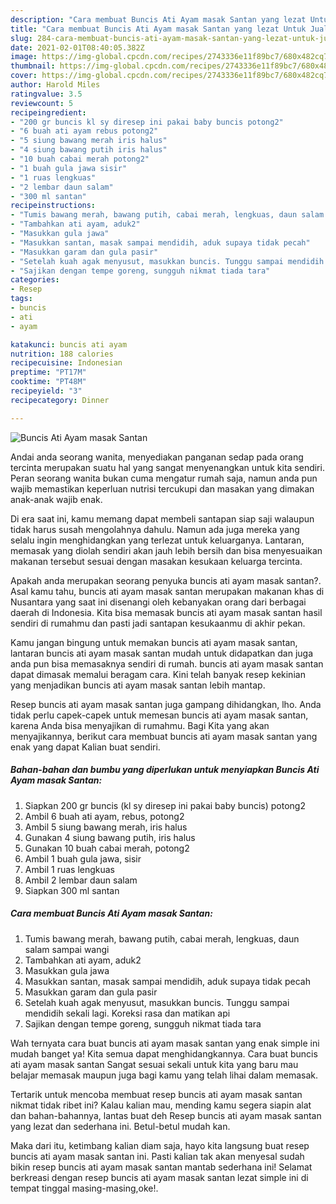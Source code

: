 ```yaml
---
description: "Cara membuat Buncis Ati Ayam masak Santan yang lezat Untuk Jualan"
title: "Cara membuat Buncis Ati Ayam masak Santan yang lezat Untuk Jualan"
slug: 284-cara-membuat-buncis-ati-ayam-masak-santan-yang-lezat-untuk-jualan
date: 2021-02-01T08:40:05.382Z
image: https://img-global.cpcdn.com/recipes/2743336e11f89bc7/680x482cq70/buncis-ati-ayam-masak-santan-foto-resep-utama.jpg
thumbnail: https://img-global.cpcdn.com/recipes/2743336e11f89bc7/680x482cq70/buncis-ati-ayam-masak-santan-foto-resep-utama.jpg
cover: https://img-global.cpcdn.com/recipes/2743336e11f89bc7/680x482cq70/buncis-ati-ayam-masak-santan-foto-resep-utama.jpg
author: Harold Miles
ratingvalue: 3.5
reviewcount: 5
recipeingredient:
- "200 gr buncis kl sy diresep ini pakai baby buncis potong2"
- "6 buah ati ayam rebus potong2"
- "5 siung bawang merah iris halus"
- "4 siung bawang putih iris halus"
- "10 buah cabai merah potong2"
- "1 buah gula jawa sisir"
- "1 ruas lengkuas"
- "2 lembar daun salam"
- "300 ml santan"
recipeinstructions:
- "Tumis bawang merah, bawang putih, cabai merah, lengkuas, daun salam sampai wangi"
- "Tambahkan ati ayam, aduk2"
- "Masukkan gula jawa"
- "Masukkan santan, masak sampai mendidih, aduk supaya tidak pecah"
- "Masukkan garam dan gula pasir"
- "Setelah kuah agak menyusut, masukkan buncis. Tunggu sampai mendidih sekali lagi. Koreksi rasa dan matikan api"
- "Sajikan dengan tempe goreng, sungguh nikmat tiada tara"
categories:
- Resep
tags:
- buncis
- ati
- ayam

katakunci: buncis ati ayam 
nutrition: 188 calories
recipecuisine: Indonesian
preptime: "PT17M"
cooktime: "PT48M"
recipeyield: "3"
recipecategory: Dinner

---
```



![Buncis Ati Ayam masak Santan](https://img-global.cpcdn.com/recipes/2743336e11f89bc7/680x482cq70/buncis-ati-ayam-masak-santan-foto-resep-utama.jpg)

Andai anda seorang wanita, menyediakan panganan sedap pada orang tercinta merupakan suatu hal yang sangat menyenangkan untuk kita sendiri. Peran seorang  wanita bukan cuma mengatur rumah saja, namun anda pun wajib memastikan keperluan nutrisi tercukupi dan masakan yang dimakan anak-anak wajib enak.

Di era  saat ini, kamu memang dapat membeli santapan siap saji walaupun tidak harus susah mengolahnya dahulu. Namun ada juga mereka yang selalu ingin menghidangkan yang terlezat untuk keluarganya. Lantaran, memasak yang diolah sendiri akan jauh lebih bersih dan bisa menyesuaikan makanan tersebut sesuai dengan masakan kesukaan keluarga tercinta. 



Apakah anda merupakan seorang penyuka buncis ati ayam masak santan?. Asal kamu tahu, buncis ati ayam masak santan merupakan makanan khas di Nusantara yang saat ini disenangi oleh kebanyakan orang dari berbagai daerah di Indonesia. Kita bisa memasak buncis ati ayam masak santan hasil sendiri di rumahmu dan pasti jadi santapan kesukaanmu di akhir pekan.

Kamu jangan bingung untuk memakan buncis ati ayam masak santan, lantaran buncis ati ayam masak santan mudah untuk didapatkan dan juga anda pun bisa memasaknya sendiri di rumah. buncis ati ayam masak santan dapat dimasak memalui beragam cara. Kini telah banyak resep kekinian yang menjadikan buncis ati ayam masak santan lebih mantap.

Resep buncis ati ayam masak santan juga gampang dihidangkan, lho. Anda tidak perlu capek-capek untuk memesan buncis ati ayam masak santan, karena Anda bisa menyajikan di rumahmu. Bagi Kita yang akan menyajikannya, berikut cara membuat buncis ati ayam masak santan yang enak yang dapat Kalian buat sendiri.

<!--inarticleads1-->

##### Bahan-bahan dan bumbu yang diperlukan untuk menyiapkan Buncis Ati Ayam masak Santan:

1. Siapkan 200 gr buncis (kl sy diresep ini pakai baby buncis) potong2
1. Ambil 6 buah ati ayam, rebus, potong2
1. Ambil 5 siung bawang merah, iris halus
1. Gunakan 4 siung bawang putih, iris halus
1. Gunakan 10 buah cabai merah, potong2
1. Ambil 1 buah gula jawa, sisir
1. Ambil 1 ruas lengkuas
1. Ambil 2 lembar daun salam
1. Siapkan 300 ml santan




<!--inarticleads2-->

##### Cara membuat Buncis Ati Ayam masak Santan:

1. Tumis bawang merah, bawang putih, cabai merah, lengkuas, daun salam sampai wangi
1. Tambahkan ati ayam, aduk2
1. Masukkan gula jawa
1. Masukkan santan, masak sampai mendidih, aduk supaya tidak pecah
1. Masukkan garam dan gula pasir
1. Setelah kuah agak menyusut, masukkan buncis. Tunggu sampai mendidih sekali lagi. Koreksi rasa dan matikan api
1. Sajikan dengan tempe goreng, sungguh nikmat tiada tara




Wah ternyata cara buat buncis ati ayam masak santan yang enak simple ini mudah banget ya! Kita semua dapat menghidangkannya. Cara buat buncis ati ayam masak santan Sangat sesuai sekali untuk kita yang baru mau belajar memasak maupun juga bagi kamu yang telah lihai dalam memasak.

Tertarik untuk mencoba membuat resep buncis ati ayam masak santan nikmat tidak ribet ini? Kalau kalian mau, mending kamu segera siapin alat dan bahan-bahannya, lantas buat deh Resep buncis ati ayam masak santan yang lezat dan sederhana ini. Betul-betul mudah kan. 

Maka dari itu, ketimbang kalian diam saja, hayo kita langsung buat resep buncis ati ayam masak santan ini. Pasti kalian tak akan menyesal sudah bikin resep buncis ati ayam masak santan mantab sederhana ini! Selamat berkreasi dengan resep buncis ati ayam masak santan lezat simple ini di tempat tinggal masing-masing,oke!.

